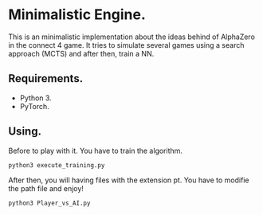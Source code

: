 # Minimalistic Engine.
This is an minimalistic implementation about the ideas behind of AlphaZero in the connect 4 game. 
It tries to simulate several games using a search approach (MCTS)  and after then, train a NN.

## Requirements.
* Python 3.
* PyTorch.

## Using.
Before to play with it. You have to train the algorithm.
```
python3 execute_training.py
```

After then, you will having files with the extension pt.
You have to modifie the path file and enjoy!

```
python3 Player_vs_AI.py
```
